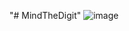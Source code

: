 "# MindTheDigit" 
![image](https://github.com/user-attachments/assets/c1e12c3d-a67a-47b1-aaeb-2566b0d48fce)
